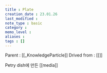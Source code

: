 ```yaml
---
title : Plate
creation_date : 23.01.26
last_modified :
note_type : basic
category :
memo_level :
aliases : 
tags : []
---
```


Parent : [[_KnowledgeParticle]]
Drived from : [[]]

Petry dish에 만든 [[media]] 